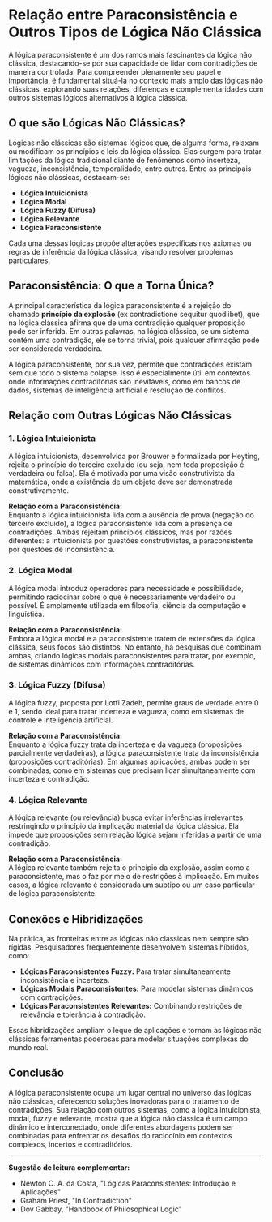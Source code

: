 
# Relação entre Paraconsistência e Outros Tipos de Lógica Não Clássica

A lógica paraconsistente é um dos ramos mais fascinantes da lógica não clássica, destacando-se por sua capacidade de lidar com contradições de maneira controlada. Para compreender plenamente seu papel e importância, é fundamental situá-la no contexto mais amplo das lógicas não clássicas, explorando suas relações, diferenças e complementaridades com outros sistemas lógicos alternativos à lógica clássica.

## O que são Lógicas Não Clássicas?

Lógicas não clássicas são sistemas lógicos que, de alguma forma, relaxam ou modificam os princípios e leis da lógica clássica. Elas surgem para tratar limitações da lógica tradicional diante de fenômenos como incerteza, vagueza, inconsistência, temporalidade, entre outros. Entre as principais lógicas não clássicas, destacam-se:

- **Lógica Intuicionista**
- **Lógica Modal**
- **Lógica Fuzzy (Difusa)**
- **Lógica Relevante**
- **Lógica Paraconsistente**

Cada uma dessas lógicas propõe alterações específicas nos axiomas ou regras de inferência da lógica clássica, visando resolver problemas particulares.

## Paraconsistência: O que a Torna Única?

A principal característica da lógica paraconsistente é a rejeição do chamado **princípio da explosão** (ex contradictione sequitur quodlibet), que na lógica clássica afirma que de uma contradição qualquer proposição pode ser inferida. Em outras palavras, na lógica clássica, se um sistema contém uma contradição, ele se torna trivial, pois qualquer afirmação pode ser considerada verdadeira.

A lógica paraconsistente, por sua vez, permite que contradições existam sem que todo o sistema colapse. Isso é especialmente útil em contextos onde informações contraditórias são inevitáveis, como em bancos de dados, sistemas de inteligência artificial e resolução de conflitos.

## Relação com Outras Lógicas Não Clássicas

### 1. **Lógica Intuicionista**

A lógica intuicionista, desenvolvida por Brouwer e formalizada por Heyting, rejeita o princípio do terceiro excluído (ou seja, nem toda proposição é verdadeira ou falsa). Ela é motivada por uma visão construtivista da matemática, onde a existência de um objeto deve ser demonstrada construtivamente.

**Relação com a Paraconsistência:**  
Enquanto a lógica intuicionista lida com a ausência de prova (negação do terceiro excluído), a lógica paraconsistente lida com a presença de contradições. Ambas rejeitam princípios clássicos, mas por razões diferentes: a intuicionista por questões construtivistas, a paraconsistente por questões de inconsistência.

### 2. **Lógica Modal**

A lógica modal introduz operadores para necessidade e possibilidade, permitindo raciocinar sobre o que é necessariamente verdadeiro ou possível. É amplamente utilizada em filosofia, ciência da computação e linguística.

**Relação com a Paraconsistência:**  
Embora a lógica modal e a paraconsistente tratem de extensões da lógica clássica, seus focos são distintos. No entanto, há pesquisas que combinam ambas, criando lógicas modais paraconsistentes para tratar, por exemplo, de sistemas dinâmicos com informações contraditórias.

### 3. **Lógica Fuzzy (Difusa)**

A lógica fuzzy, proposta por Lotfi Zadeh, permite graus de verdade entre 0 e 1, sendo ideal para tratar incerteza e vagueza, como em sistemas de controle e inteligência artificial.

**Relação com a Paraconsistência:**  
Enquanto a lógica fuzzy trata da incerteza e da vagueza (proposições parcialmente verdadeiras), a lógica paraconsistente trata da inconsistência (proposições contraditórias). Em algumas aplicações, ambas podem ser combinadas, como em sistemas que precisam lidar simultaneamente com incerteza e contradição.

### 4. **Lógica Relevante**

A lógica relevante (ou relevância) busca evitar inferências irrelevantes, restringindo o princípio da implicação material da lógica clássica. Ela impede que proposições sem relação lógica sejam inferidas a partir de uma contradição.

**Relação com a Paraconsistência:**  
A lógica relevante também rejeita o princípio da explosão, assim como a paraconsistente, mas o faz por meio de restrições à implicação. Em muitos casos, a lógica relevante é considerada um subtipo ou um caso particular de lógica paraconsistente.

## Conexões e Hibridizações

Na prática, as fronteiras entre as lógicas não clássicas nem sempre são rígidas. Pesquisadores frequentemente desenvolvem sistemas híbridos, como:

- **Lógicas Paraconsistentes Fuzzy:** Para tratar simultaneamente inconsistência e incerteza.
- **Lógicas Modais Paraconsistentes:** Para modelar sistemas dinâmicos com contradições.
- **Lógicas Paraconsistentes Relevantes:** Combinando restrições de relevância e tolerância à contradição.

Essas hibridizações ampliam o leque de aplicações e tornam as lógicas não clássicas ferramentas poderosas para modelar situações complexas do mundo real.

## Conclusão

A lógica paraconsistente ocupa um lugar central no universo das lógicas não clássicas, oferecendo soluções inovadoras para o tratamento de contradições. Sua relação com outros sistemas, como a lógica intuicionista, modal, fuzzy e relevante, mostra que a lógica não clássica é um campo dinâmico e interconectado, onde diferentes abordagens podem ser combinadas para enfrentar os desafios do raciocínio em contextos complexos, incertos e contraditórios.

___

**Sugestão de leitura complementar:**
- Newton C. A. da Costa, "Lógicas Paraconsistentes: Introdução e Aplicações"
- Graham Priest, "In Contradiction"
- Dov Gabbay, "Handbook of Philosophical Logic"

